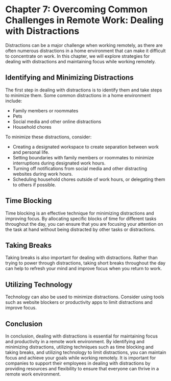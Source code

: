 Chapter 7: Overcoming Common Challenges in Remote Work: Dealing with Distractions
=================================================================================

Distractions can be a major challenge when working remotely, as there are often numerous distractions in a home environment that can make it difficult to concentrate on work. In this chapter, we will explore strategies for dealing with distractions and maintaining focus while working remotely.

Identifying and Minimizing Distractions
---------------------------------------

The first step in dealing with distractions is to identify them and take steps to minimize them. Some common distractions in a home environment include:

* Family members or roommates
* Pets
* Social media and other online distractions
* Household chores

To minimize these distractions, consider:

* Creating a designated workspace to create separation between work and personal life.
* Setting boundaries with family members or roommates to minimize interruptions during designated work hours.
* Turning off notifications from social media and other distracting websites during work hours.
* Scheduling household chores outside of work hours, or delegating them to others if possible.

Time Blocking
-------------

Time blocking is an effective technique for minimizing distractions and improving focus. By allocating specific blocks of time for different tasks throughout the day, you can ensure that you are focusing your attention on the task at hand without being distracted by other tasks or distractions.

Taking Breaks
-------------

Taking breaks is also important for dealing with distractions. Rather than trying to power through distractions, taking short breaks throughout the day can help to refresh your mind and improve focus when you return to work.

Utilizing Technology
--------------------

Technology can also be used to minimize distractions. Consider using tools such as website blockers or productivity apps to limit distractions and improve focus.

Conclusion
----------

In conclusion, dealing with distractions is essential for maintaining focus and productivity in a remote work environment. By identifying and minimizing distractions, utilizing techniques such as time blocking and taking breaks, and utilizing technology to limit distractions, you can maintain focus and achieve your goals while working remotely. It is important for companies to support their employees in dealing with distractions by providing resources and flexibility to ensure that everyone can thrive in a remote work environment.
